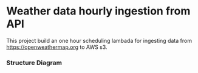 # Weather data hourly ingestion from API
This project build an one hour scheduling lambada for ingesting data from https://openweathermap.org to AWS s3.

### Structure Diagram 

